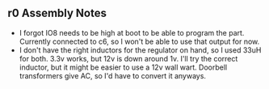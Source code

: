 


## r0 Assembly Notes

- I forgot IO8 needs to be high at boot to be able to program the part.  Currently connected to c6, so I won't be able to use that output for now.
- I don't have the right inductors for the regulator on hand, so I used 33uH for both.  3.3v works, but 12v is down around 1v.  I'll try the correct inductor, but it might be easier to use a 12v wall wart.  Doorbell transformers give AC, so I'd have to convert it anyways.
